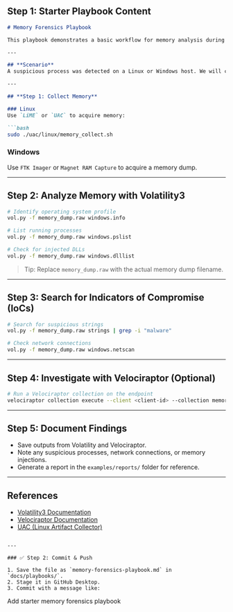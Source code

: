 ## **Step 1: Starter Playbook Content**

````markdown
# Memory Forensics Playbook

This playbook demonstrates a basic workflow for memory analysis during an incident response or threat hunting investigation.

---

## **Scenario**
A suspicious process was detected on a Linux or Windows host. We will collect memory and analyze it for malware, hidden processes, or injected code.

---

## **Step 1: Collect Memory**

### Linux
Use `LiME` or `UAC` to acquire memory:

```bash
sudo ./uac/linux/memory_collect.sh
````

### Windows

Use `FTK Imager` or `Magnet RAM Capture` to acquire a memory dump.

---

## **Step 2: Analyze Memory with Volatility3**

```bash
# Identify operating system profile
vol.py -f memory_dump.raw windows.info

# List running processes
vol.py -f memory_dump.raw windows.pslist

# Check for injected DLLs
vol.py -f memory_dump.raw windows.dlllist
```

> Tip: Replace `memory_dump.raw` with the actual memory dump filename.

---

## **Step 3: Search for Indicators of Compromise (IoCs)**

```bash
# Search for suspicious strings
vol.py -f memory_dump.raw strings | grep -i "malware"

# Check network connections
vol.py -f memory_dump.raw windows.netscan
```

---

## **Step 4: Investigate with Velociraptor (Optional)**

```bash
# Run a Velociraptor collection on the endpoint
velociraptor collection execute --client <client-id> --collection memory_artifacts
```

---

## **Step 5: Document Findings**

* Save outputs from Volatility and Velociraptor.
* Note any suspicious processes, network connections, or memory injections.
* Generate a report in the `examples/reports/` folder for reference.

---

## **References**

* [Volatility3 Documentation](https://github.com/volatilityfoundation/volatility3)
* [Velociraptor Documentation](https://docs.velociraptor.app/)
* [UAC (Linux Artifact Collector)](https://github.com/tclahr/uac)

```

---

### ✅ Step 2: Commit & Push

1. Save the file as `memory-forensics-playbook.md` in `docs/playbooks/`.  
2. Stage it in GitHub Desktop.  
3. Commit with a message like:

```

Add starter memory forensics playbook
